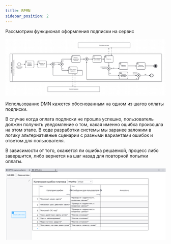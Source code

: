 ```yaml
---
title: BPMN
sidebar_position: 2
---
```


Рассмотрим функционал оформления подписки на сервис

![alt text](image.png)



Использование DMN кажется обоснованным на одном из шагов оплаты подписки. 

В случае когда оплата подписки не прошла успешно, пользователь должен получить уведомление о том, какая именно ошибка произошла на этом этапе. В ходе разработки системы мы заранее заложим в логику альтернативные сценарии с разными вариантами ошибок и ответом для пользователя. 

В зависимости от того, окажется ли ошибка решаемой, процесс либо завершится, либо вернется на шаг назад для повторной попытки оплаты.

![alt text](image-1.png)